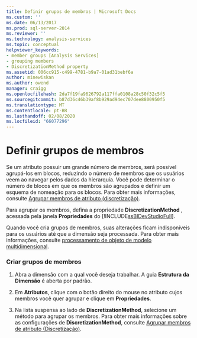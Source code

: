 ```yaml
---
title: Definir grupos de membros | Microsoft Docs
ms.custom: ''
ms.date: 06/13/2017
ms.prod: sql-server-2014
ms.reviewer: ''
ms.technology: analysis-services
ms.topic: conceptual
helpviewer_keywords:
- member groups [Analysis Services]
- grouping members
- DiscretizationMethod property
ms.assetid: 006cc915-c499-4781-b9a7-01ad31bebf6a
author: minewiskan
ms.author: owend
manager: craigg
ms.openlocfilehash: 2da7f19fa9626792a117ffa0108a28c50f32c5f5
ms.sourcegitcommit: b87d36c46b39af8b929ad94ec707dee8800950f5
ms.translationtype: MT
ms.contentlocale: pt-BR
ms.lasthandoff: 02/08/2020
ms.locfileid: "66077296"
---
```

# <a name="define-member-groups"></a>Definir grupos de membros
  Se um atributo possuir um grande número de membros, será possível agrupá-los em blocos, reduzindo o número de membros que os usuários veem ao navegar pelos dados da hierarquia. Você pode determinar o número de blocos em que os membros são agrupados e definir um esquema de nomeação para os blocos. Para obter mais informações, consulte [Agrupar membros de atributo &#40;discretização&#41;](attribute-properties-group-attribute-members.md).  
  
 Para agrupar os membros, defina a propriedade **DiscretizationMethod** , acessada pela janela **Propriedades** do [!INCLUDE[ssBIDevStudioFull](../../includes/ssbidevstudiofull-md.md)].  
  
 Quando você cria grupos de membros, suas alterações ficam indisponíveis para os usuários até que a dimensão seja processada. Para obter mais informações, consulte [processamento de objeto de modelo multidimensional](processing-a-multidimensional-model-analysis-services.md).  
  
### <a name="to-create-member-groups"></a>Criar grupos de membros  
  
1.  Abra a dimensão com a qual você deseja trabalhar. A guia **Estrutura da Dimensão** é aberta por padrão.  
  
2.  Em **Atributos**, clique com o botão direito do mouse no atributo cujos membros você quer agrupar e clique em **Propriedades**.  
  
3.  Na lista suspensa ao lado de **DiscretizationMethod**, selecione um método para agrupar os membros. Para obter mais informações sobre as configurações de **DiscretizationMethod**, consulte [Agrupar membros de atributo &#40;Discretização&#41;](attribute-properties-group-attribute-members.md).  
  
  
